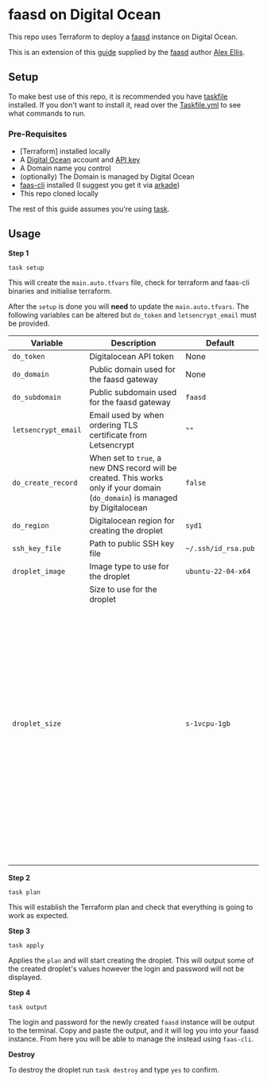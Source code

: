 # faasd on Digital Ocean

This repo uses Terraform to deploy a [faasd] instance on Digital Ocean.

This is an extension of this [guide] supplied by the [faasd] author [Alex Ellis][ae].

## Setup

To make best use of this repo, it is recommended you have [taskfile][tf] installed. If you don't want
to install it, read over the [Taskfile.yml](/Taskfile.yml) to see what commands to run.

### Pre-Requisites

- [Terraform] installed locally
- A [Digital Ocean][d] account and [API key][apik]
- A Domain name you control
- (optionally) The Domain is managed by Digital Ocean
- [faas-cli] installed (I suggest you get it via [arkade])
- This repo cloned locally

The rest of this guide assumes you're using [task][tf].

## Usage

**Step 1**

`task setup`

This will create the `main.auto.tfvars` file, check for terraform and faas-cli binaries
and initialise terraform.

After the `setup` is done you will **need** to update the `main.auto.tfvars`.
The following variables can be altered but `do_token` and `letsencrypt_email` must be provided.

   | Variable            | Description                                                                                                                                                                                                                    | Default             |
   |---------------------|--------------------------------------------------------------------------------------------------------------------------------------------------------------------------------------------------------------------------------|---------------------|
   | `do_token`          | Digitalocean API token                                                                                                                                                                                                         | None                |
   | `do_domain`         | Public domain used for the faasd gateway                                                                                                                                                                                       | None                |
   | `do_subdomain`      | Public subdomain used for the faasd gateway                                                                                                                                                                                    | `faasd`             |
   | `letsencrypt_email` | Email used by when ordering TLS certificate from Letsencrypt                                                                                                                                                                   | `""`                |
   | `do_create_record`  | When set to `true`, a new DNS record will be created. This works only if your domain (`do_domain`) is managed by Digitalocean                                                                                                  | `false`             |
   | `do_region`         | Digitalocean region for creating the droplet                                                                                                                                                                                   | `syd1`              |
   | `ssh_key_file`      | Path to public SSH key file                                                                                                                                                                                                    | `~/.ssh/id_rsa.pub` |
   | `droplet_image`     | Image type to use for the droplet                                                                                                                                                                                              | `ubuntu-22-04-x64`  |
   | `droplet_size`      | Size to use for the droplet                                                     <br/> <br/><br/><br/><br/><br/><br/><br/><br/><br/><br/><br/><br/><br/><br/><br/> <br/><br/> <br/> <br/><br/><br/><br/><br/> <br/> <br/> <br/> | `s-1vcpu-1gb`       |

**Step 2**

`task plan`

This will establish the Terraform plan and check that everything is going to work as expected.

**Step 3**

`task apply`

Applies the `plan` and will start creating the droplet. This will output some of the created droplet's values
however the login and password will not be displayed. 

**Step 4**

`task output`

The login and password for the newly created `faasd` instance will be output to the terminal.
Copy and paste the output, and it will log you into your faasd instance. From here you will be
able to manage the instead using `faas-cli`.

**Destroy**

To destroy the droplet run `task destroy` and type `yes` to confirm.

[faas-cli]: https://github.com/openfaas/faas-cli
[arkade]: https://github.com/alexellis/arkade
[d]: https://digitalocean.com
[apik]: https://docs.digitalocean.com/reference/api/api-reference/
[tf]: https://taskfile.dev
[guide]: https://github.com/openfaas/faasd/tree/master/docs/bootstrap/digitalocean-terraform
[ae]: https://github.com/alexellis
[faasd]: https://github.com/openfaas/faasd

